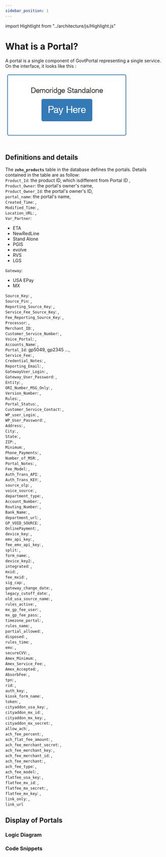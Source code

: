 ```yaml
---
sidebar_position: 1
---
```


import Hightlight from "../architecture/js/Highlight.js"

# What is a Portal?

A portal is a single component of GovtPortal representing a single service.
On the interface, it looks like this :

![](../../static/files/standalone.png)

```

```

## Definitions and details

The **`zoho_products`** table in the database defines the portals. Details contained in the table are as follow: <br />
`Product_Id`: the product ID, which isdifferent from Portal ID , <br />
`Product_Owner`: the portal's owner's name, <br />
`Product_Owner_Id`: the portal's owner's ID, <br />
`portal_name`: the portal's name, <br />
`Created_Time`: , <br />
`Modified_Time`: , <br />
`Location_URL`: , <br />
`Var_Partner`: <br />

<ul>
<li>ETA </li>
<li>NewRedLine </li>
<li>Stand Alone </li>
<li>PGIS </li>
<li>evolve </li>
<li>RVS </li>
<li>LGS </li>
</ul>

`Gateway`: <br />

<ul>
<li>USA EPay </li>
<li>MX </li>

</ul>

`Source_Key`: , <br />
`Source_Pin`: , <br />
`Reporting_Source_Key`: , <br />
`Service_Fee_Source_Key`: , <br />
`Fee_Reporting_Source_Key`: , <br />
`Processor`: , <br />
`Merchant_ID`: , <br />
`Customer_Service_Number`: , <br />
`Voice_Portal`: , <br />
`Accounts_Name`: , <br />
`Portal_Id`: gp5049, gp2345 ..., <br />
`Service_Fee`: , <br />
`Credential_Notes`: , <br />
`Reporting_Email`: , <br />
`GatewayUser_Login`: , <br />
`Gateway_User_Password`: , <br />
`Entity`: , <br />
`ORI_Number_MSG_Only`: , <br />
`Version_Number`: , <br />
`Rules`: , <br />
`Portal_Status`: , <br />
`Customer_Service_Contact`: , <br />
`WP_user_Login`: , <br />
`WP_User_Password`: , <br />
`Address`: , <br />
`City`: , <br />
`State`: , <br />
`ZIP`: , <br />
`Minimum`: , <br />
`Phone_Payments`: , <br />
`Number_of_MSR`: , <br />
`Portal_Notes`: , <br />
`Fee_Model`: , <br />
`Auth_Trans_API`: , <br />
`Auth_Trans_KEY`: , <br />
`source_olp`: , <br />
`voice_source`: , <br />
`department_type`: , <br />
`Account_Number`: , <br />
`Routing_Number`: , <br />
`Bank_Name`: , <br />
`department_url`: , <br />
`GP_VOID_SOURCE`: , <br />
`OnlinePayment`: , <br />
`device_key`: , <br />
`emv_api_key`: , <br />
`fee_emv_api_key`: , <br />
`split`: , <br />
`form_name`: , <br />
`device_key2`: , <br />
`integrated`: , <br />
`mxid`: , <br />
`fee_mxid`: , <br />
`sig_cap`: , <br />
`gateway_change_date`: , <br />
`legacy_cutoff_date`: , <br />
`old_usa_source_name`: , <br />
`rules_active`: , <br />
`mx_gp_fee_user`: , <br />
`mx_gp_fee_pass`: , <br />
`timezone_portal`: , <br />
`rules_name`: , <br />
`partial_allowed`: , <br />
`disposed`: , <br />
`rules_time`: , <br />
`emv`: , <br />
`secureCVV`: , <br />
`Amex_Minimum`: , <br />
`Amex_Service_Fee`: , <br />
`Amex_Accepted`: , <br />
`AbsorbFee`: , <br />
`tpn`: , <br />
`rid`: , <br />
`auth_key`: , <br />
`kiosk_form_name`: , <br />
`token`: , <br />
`cityaddon_usa_key`: , <br />
`cityaddon_mx_id`: , <br />
`cityaddon_mx_key`: , <br />
`cityaddon_mx_secret`: , <br />
`allow_ach`: , <br />
`ach_fee_percent`: , <br />
`ach_flat_fee_amount`: , <br />
`ach_fee_merchant_secret`: , <br />
`ach_fee_merchant_key`: , <br />
`ach_fee_merchant_id`: , <br />
`ach_fee_merchant`: , <br />
`ach_fee_type`: , <br />
`ach_fee_model`: , <br />
`flatfee_usa_key`: , <br />
`flatfee_mx_id`: , <br />
`flatfee_mx_secret`: , <br />
`flatfee_mx_key`: , <br />
`link_only`: , <br />
`link_url`

## Display of Portals

### Logic Diagram

### Code Snippets
